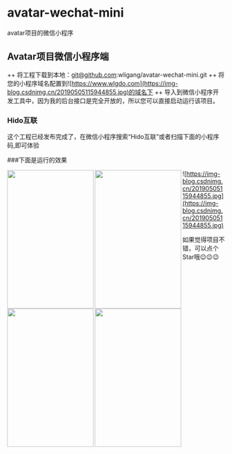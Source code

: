 # avatar-wechat-mini
avatar项目的微信小程序

## Avatar项目微信小程序端
++ 将工程下载到本地：git@github.com:wligang/avatar-wechat-mini.git
++ 将您的小程序域名配置到![https://www.wlgdo.com](https://img-blog.csdnimg.cn/20190505115944855.jpg)的域名下
++ 导入到微信小程序开发工具中，因为我的后台接口是完全开放的，所以您可以直接启动运行该项目。


### Hido互联
这个工程已经发布完成了，在微信小程序搜索“Hido互联”或者扫描下面的小程序码,即可体验

###下面是运行的效果

<img src="https://img-blog.csdnimg.cn/20190506121130640.jpg" width = "200" height = "320" div align="left"/>

<img src="https://img-blog.csdnimg.cn/20190506121145624.jpg" width = "200" height = "320" div align="left"/>

<img src="https://img-blog.csdnimg.cn/20190506121156678.jpg" width = "200" height = "320" div align="left"/>

<img src="https://img-blog.csdnimg.cn/20190506121209283.jpg" width = "200" height = "320" div align="left"/>

![https://img-blog.csdnimg.cn/20190505115944855.jpg](https://img-blog.csdnimg.cn/20190505115944855.jpg)


如果觉得项目不错，可以点个Star哦😉😉😉





